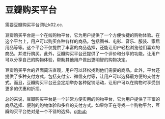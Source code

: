 # 豆瓣购买平台

需要豆瓣购买平台网址k02.cc.

豆瓣购买平台是一个在线购物平台，它为用户提供了一个方便快捷的购物体验。在这个平台上，用户可以购买各种各样的商品，包括图书、电影、音乐、服装、家居用品等等。这个平台不仅提供了丰富的商品选择，还能让用户轻松浏览他们喜欢的商品，并进行购买。此外，豆瓣购买平台还提供了一个评价和分享的功能，让用户可以分享自己的购物体验，帮助其他用户做出更明智的购物决定。

豆瓣购买平台的界面简洁直观，用户可以轻松找到他们需要的商品。此外，平台还提供了多种支付方式，包括支付宝、微信支付等，让用户可以选择最方便的支付方式。而且，豆瓣购买平台还会定期举办各种促销活动，让用户可以在购物时享受到更多的优惠和折扣。

总的来说，豆瓣购买平台是一个非常方便实用的购物平台，它为用户提供了丰富的商品选择、便利的购物体验和多样的支付方式。如果你正在寻找一个购物平台，豆瓣购买平台绝对是一个不错的选择。[github](https://github.com)